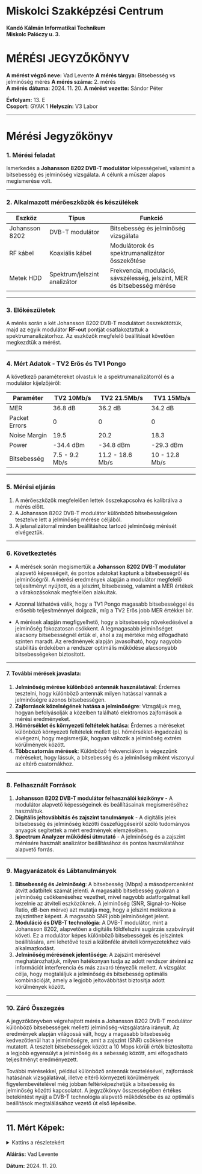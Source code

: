 # Miskolci Szakképzési Centrum  
**Kandó Kálmán Informatikai Technikum**  
**Miskolc Palóczy u. 3.**

# MÉRÉSI JEGYZŐKÖNYV

**A mérést végző neve:** Vad Levente
**A mérés tárgya:** Bitsebesség vs jelminőség mérés
**A mérés száma:** 2. mérés  
**A mérés dátuma:** 2024. 11. 20.
**A mérést vezette:** Sándor Péter  

**Évfolyam:** 13. E  
**Csoport:** GYAK 1 
**Helyszín:** V3 Labor 

---

# Mérési Jegyzőkönyv

### 1. Mérési feladat
Ismerkedés a **Johansson 8202 DVB-T modulátor** képességeivel, valamint a bitsebesség és jelminőség vizsgálata. A célunk a műszer alapos megismerése volt.

---

### 2. Alkalmazott mérőeszközök és készülékek

| Eszköz                     | Típus                       | Funkció                                           |
|----------------------------|-----------------------------|---------------------------------------------------|
| Johansson 8202             | DVB-T modulátor            | Bitsebesség és jelminőség vizsgálata              |
| RF kábel                   | Koaxiális kábel            | Modulátorok és spektrumanalizátor összekötése     |
| Metek HDD                  | Spektrum/jelszint analizátor| Frekvencia, moduláció, sávszélesség, jelszint, MER és bitsebesség mérése |

---

### 3. Előkészületek
A mérés során a két Johansson 8202 DVB-T modulátort összekötöttük, majd az egyik modulátor **RF-out** pontját csatlakoztattuk a spektrumanalizátorhoz. Az eszközök megfelelő beállítását követően megkezdtük a mérést.

---

### 4. Mért Adatok - TV2 Erős és TV1 Pongo
A következő paramétereket olvastuk le a spektrumanalizátorról és a modulátor kijelzőjéről:

| Paraméter       | TV2  10Mb/s       | TV2 21.5Mb/s | TV1  15Mb/s      |
|-----------------|----------------|-----------------------|-----------------|
| MER             | 36.8 dB        | 36.2 dB              | 34.2 dB         |
| Packet Errors   | 0              | 0                    | 0               |
| Noise Margin    | 19.5           | 20.2                 | 18.3            |
| Power           | -34.4 dBm      | -34.8 dBm            | -29.3 dBm       |
| Bitsebesség     | 7.5 - 9.2 Mb/s | 11.2 - 18.6 Mb/s     | 10 - 12.8 Mb/s  |

---

### 5. Mérési eljárás
1. A mérőeszközök megfelelően lettek összekapcsolva és kalibrálva a mérés előtt.
2. A Johansson 8202 DVB-T modulátor különböző bitsebességeken tesztelve lett a jelminőség mérése céljából.
3. A jelanalizátorral minden beállításhoz tartozó jelminőség mérését elvégeztük.

---

### 6. Következtetés
 - A mérések során megismertük a **Johansson 8202 DVB-T modulátor** alapvető képességeit, és pontos adatokat kaptunk a bitsebességről és jelminőségről. A mérési eredmények alapján a modulátor megfelelő teljesítményt nyújtott, és a jelszint, bitsebesség, valamint a MER értékek a várakozásoknak megfelelően alakultak.

 - Azonnal láthatóvá válik, hogy a TV1 Pongo magasabb bitsebességgel és erősebb teljesítménnyel dolgozik, míg a TV2 Erős jobb MER értékkel bír.

- A mérések alapján megfigyelhető, hogy a bitsebesség növekedésével a jelminőség fokozatosan csökkent. A legmagasabb jelminőséget alacsony bitsebességnél értük el, ahol a zaj mértéke még elfogadható szinten maradt. Az eredmények alapján javasolható, hogy nagyobb stabilitás érdekében a rendszer optimális működése alacsonyabb bitsebességeken biztosított.

---

#### 7. További mérések javaslata:
1. **Jelminőség mérése különböző antennák használatával**: Érdemes tesztelni, hogy különböző antennák milyen hatással vannak a jelminőségre azonos bitsebességen.
2. **Zajforrások közelségének hatása a jelminőségre**: Vizsgáljuk meg, hogyan befolyásolják a közelben található elektromos zajforrások a mérési eredményeket.
3. **Hőmérséklet és környezeti feltételek hatása**: Érdemes a méréseket különböző környezeti feltételek mellett (pl. hőmérséklet-ingadozás) is elvégezni, hogy megismerjük, hogyan változik a jelminőség extrém körülmények között.
4. **Többcsatornás mérések**: Különböző frekvenciákon is végezzünk méréseket, hogy lássuk, a bitsebesség és a jelminőség miként viszonyul az eltérő csatornákhoz.

---

### 8. Felhasznált Források
1. **Johansson 8202 DVB-T modulátor felhasználói kézikönyv** - A modulátor alapvető képességeinek és beállításainak megismeréséhez használtuk.
2. **Digitális jeltovábbítás és zajszint tanulmányok** - A digitális jelek bitsebesség és jelminőség közötti összefüggéseiről szóló tudományos anyagok segítettek a mért eredmények elemzésében.
3. **Spectrum Analyzer működési útmutató** - A jelminőség és a zajszint mérésére használt analizátor beállításához és pontos használatához alapvető forrás.

---

### 9. Magyarázatok és Lábtanulmányok
1. **Bitsebesség és Jelminőség**: A bitsebesség (Mbps) a másodpercenként átvitt adatbitek számát jelenti. A magasabb bitsebesség gyakran a jelminőség csökkenéséhez vezethet, mivel nagyobb adatforgalmat kell kezelnie az átviteli eszközöknek. A jelminőség (SNR, Signal-to-Noise Ratio, dB-ben mérve) azt mutatja meg, hogy a jelszint mekkora a zajszinthez képest. A magasabb SNR jobb jelminőséget jelent.
2. **Moduláció és DVB-T technológia**: A DVB-T modulátor, mint a Johansson 8202, alapvetően a digitális földfelszíni sugárzás szabványát követi. Ez a modulátor képes különböző bitsebességek és jelszintek beállítására, ami lehetővé teszi a különféle átviteli környezetekhez való alkalmazkodást.
3. **Jelminőség mérésének jelentősége**: A zajszint mérésével meghatározhatjuk, milyen hatékonyan tudja az adott rendszer átvinni az információt interferencia és más zavaró tényezők mellett. A vizsgálat célja, hogy megtaláljuk a jelminőség és bitsebesség optimális kombinációját, amely a legjobb jeltovábbítást biztosítja adott körülmények között.

---

### 10. Záró Összegzés
A jegyzőkönyvben végrehajtott mérés a Johansson 8202 DVB-T modulátor különböző bitsebességek melletti jelminőség-vizsgálatára irányult. Az eredmények alapján világossá vált, hogy a magasabb bitsebesség kedvezőtlenül hat a jelminőségre, amit a zajszint (SNR) csökkenése mutatott. A tesztelt bitsebességek között a 10 Mbps körüli érték biztosította a legjobb egyensúlyt a jelminőség és a sebesség között, ami elfogadható teljesítményt eredményezett.

További mérésekkel, például különböző antennák tesztelésével, zajforrások hatásának vizsgálatával, illetve eltérő környezeti körülmények figyelembevételével még jobban feltérképezhetjük a bitsebesség és jelminőség közötti kapcsolatot. A jegyzőkönyv összességében értékes betekintést nyújt a DVB-T technológia alapvető működésébe és az optimális beállítások megtalálásához vezető út első lépéseibe.

---

## 11. Mért Képek:
<details>
<summary>Kattins a részletekért</summary>

<br>

<img src="https://erosbence27.github.io/jegyzokonyv/image/674_spek.bmp"/>

<br>

<img src="https://erosbence27.github.io/jegyzokonyv/image/674_meter.bmp"/>

<br>

<img src="https://erosbence27.github.io/jegyzokonyv/image/674_bit.bmp"/>

<br>
<img src="https://erosbence27.github.io/jegyzokonyv/image/682_spek_10mb.bmp"/>

<br>

<img src="https://erosbence27.github.io/jegyzokonyv/image/682_meter_10mb.bmp"/>

<br>

<img src="https://erosbence27.github.io/jegyzokonyv/image/682_bit_10mb.bmp"/>

<br>

<img src="https://erosbence27.github.io/jegyzokonyv/image/682_meter_21.5mb.bmp"/>

<br>

<img src="https://erosbence27.github.io/jegyzokonyv/image/682_bit_21.5mb.bmp"/>

<br>


</details>


**Aláírás:** Vad Levente

**Dátum:** 2024. 11. 20.

